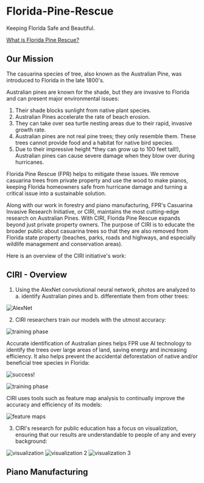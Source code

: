 # Florida-Pine-Rescue
Keeping Florida Safe and Beautiful.

[What is Florida Pine Rescue?](https://github.com/jabigailjoseph/Florida-Pine-Rescue/blob/main/Florida%20Pine%20Rescue.pdf)

## Our Mission

The casuarina species of tree, also known as the Australian Pine, was introduced to Florida in the late 1800's.

Australian pines are known for the shade, but they are invasive to Florida and can present major environmental issues:
1. Their shade blocks sunlight from native plant species.
2. Australian Pines accelerate the rate of beach erosion.
3. They can take over sea turtle nesting areas due to their rapid, invasive growth rate.
4. Australian pines are not real pine trees; they only resemble them. These trees cannot provide food and a habitat for native bird species.
5. Due to their impressive height *they can grow up to 100 feet tall!), Australian pines can cause severe damage when they blow over during hurricanes.

Florida Pine Rescue (FPR) helps to mitigate these issues. We remove casuarina trees from private property and use the wood to make pianos, keeping Florida homeowners safe from hurricane damage and turning a critical issue into a sustainable solution.

Along with our work in forestry and piano manufacturing, FPR's Casuarina Invasive Research Initiative, or CIRI, maintains the most cutting-edge research on Australian Pines. With CIRI, Florida Pine Rescue expands beyond just private property owners. The purpose of CIRI is to educate the broader public about casuarina trees so that they are also removed from Florida state property (beaches, parks, roads and highways, and especially wildlife management and conservation areas).

Here is an overview of the CIRI initiative's work:

## CIRI - Overview
1. Using the AlexNet convolutional neural network, photos are analyzed to a. identify Australian pines and b. differentiate them from other trees:
   
![AlexNet](https://github.com/jabigailjoseph/Florida-Pine-Rescue/blob/main/CIRI_initiative/Screenshot%20(243).png)


2. CIRI researchers train our models with the utmost accuracy:
 
![training phase](https://github.com/jabigailjoseph/Florida-Pine-Rescue/blob/main/CIRI_initiative/Screenshot%20(248).png)


Accurate identification of Australian pines helps FPR use AI technology to identify the trees over large areas of land, saving energy and increasing efficiency. It also helps prevent the accidental deforestation of native and/or beneficial tree species in Florida: 

![success!](https://github.com/jabigailjoseph/Florida-Pine-Rescue/blob/main/CIRI_initiative/Screenshot%20(250).png)

![training phase](https://github.com/jabigailjoseph/Florida-Pine-Rescue/blob/main/CIRI_initiative/Screenshot%20(251).png)

CIRI uses tools such as feature map analysis to continually improve the accuracy and efficiency of its models: 

![feature maps](https://github.com/jabigailjoseph/Florida-Pine-Rescue/blob/main/CIRI_initiative/Screenshot%20(253).png)



3. CIRI's research for public education has a focus on visualization, ensuring that our results are understandable to people of any and every background:

![visualization](https://github.com/jabigailjoseph/Florida-Pine-Rescue/blob/main/CIRI_initiative/Screenshot%20(255).png)
![visualization 2](https://github.com/jabigailjoseph/Florida-Pine-Rescue/blob/main/CIRI_initiative/Screenshot%20(258).png)
![visualization 3](https://github.com/jabigailjoseph/Florida-Pine-Rescue/blob/main/CIRI_initiative/Screenshot%20(259).png)


## Piano Manufacturing










